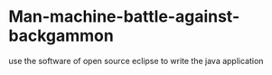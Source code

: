 # Man-machine-battle-against-backgammon
use the software of open source eclipse to write the java application 
